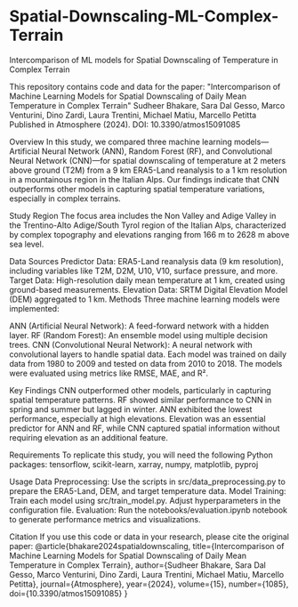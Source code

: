 # Spatial-Downscaling-ML-Complex-Terrain
Intercomparison of ML models for Spatial Downscaling of Temperature in Complex Terrain

This repository contains code and data for the paper:
"Intercomparison of Machine Learning Models for Spatial Downscaling of Daily Mean Temperature in Complex Terrain"
Sudheer Bhakare, Sara Dal Gesso, Marco Venturini, Dino Zardi, Laura Trentini, Michael Matiu, Marcello Petitta
Published in Atmosphere (2024). DOI: 10.3390/atmos15091085

Overview
In this study, we compared three machine learning models—Artificial Neural Network (ANN), Random Forest (RF), and Convolutional Neural Network (CNN)—for spatial downscaling of temperature at 2 meters above ground (T2M) from a 9 km ERA5-Land reanalysis to a 1 km resolution in a mountainous region in the Italian Alps. Our findings indicate that CNN outperforms other models in capturing spatial temperature variations, especially in complex terrains.

Study Region
The focus area includes the Non Valley and Adige Valley in the Trentino-Alto Adige/South Tyrol region of the Italian Alps, characterized by complex topography and elevations ranging from 166 m to 2628 m above sea level.

Data Sources
Predictor Data: ERA5-Land reanalysis data (9 km resolution), including variables like T2M, D2M, U10, V10, surface pressure, and more.
Target Data: High-resolution daily mean temperature at 1 km, created using ground-based measurements.
Elevation Data: SRTM Digital Elevation Model (DEM) aggregated to 1 km.
Methods
Three machine learning models were implemented:

ANN (Artificial Neural Network): A feed-forward network with a hidden layer.
RF (Random Forest): An ensemble model using multiple decision trees.
CNN (Convolutional Neural Network): A neural network with convolutional layers to handle spatial data.
Each model was trained on daily data from 1980 to 2009 and tested on data from 2010 to 2018. The models were evaluated using metrics like RMSE, MAE, and R².

Key Findings
CNN outperformed other models, particularly in capturing spatial temperature patterns.
RF showed similar performance to CNN in spring and summer but lagged in winter.
ANN exhibited the lowest performance, especially at high elevations.
Elevation was an essential predictor for ANN and RF, while CNN captured spatial information without requiring elevation as an additional feature.

Requirements
To replicate this study, you will need the following Python packages:
tensorflow,
scikit-learn,
xarray,
numpy,
matplotlib,
pyproj

Usage
Data Preprocessing: Use the scripts in src/data_preprocessing.py to prepare the ERA5-Land, DEM, and target temperature data.
Model Training: Train each model using src/train_model.py. Adjust hyperparameters in the configuration file.
Evaluation: Run the notebooks/evaluation.ipynb notebook to generate performance metrics and visualizations.


Citation
If you use this code or data in your research, please cite the original paper:
@article{bhakare2024spatialdownscaling,
  title={Intercomparison of Machine Learning Models for Spatial Downscaling of Daily Mean Temperature in Complex Terrain},
  author={Sudheer Bhakare, Sara Dal Gesso, Marco Venturini, Dino Zardi, Laura Trentini, Michael Matiu, Marcello Petitta},
  journal={Atmosphere},
  year={2024},
  volume={15},
  number={1085},
  doi={10.3390/atmos15091085}
}

